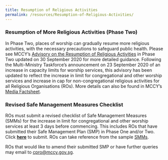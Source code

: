 ```yaml
---
title: Resumption of Religious Activities
permalink: /resources/Resumption-of-Religious-Activities/
---
```


### Resumption of More Religious Activities (Phase Two)
In Phase Two, places of worship can gradually resume more religious activities, with the necessary precautions to safeguard public health. Please see MCCY’s [Advisory on the Resumption of Religious Activities](/media/ResumptionofMoreReligiousActivitiesinPhase2updated30Sep.pdf) in Phase Two updated on 30 September 2020 for more detailed guidance. Following the Multi-Ministry Taskforce’s announcement on 23 September 2020 of an increase in capacity limits for worship services, this advisory has been updated to reflect the increase in limit for congregational and other worship services and increase in cap for non-congregational religious activities for all Religious Organisations (ROs). More details can also be found in MCCY’s [Media Factsheet](/media/MediaFactsheetonProgressiveEasingOfMeasuresForReligiousActivities.pdf).


### Revised Safe Management Measures Checklist
ROs must submit a revised checklist of Safe Management Measures (SMMs) for the increase in limit for congregational and other worship services at least 3 days before commencing. This includes ROs that have submitted their Safe Management Plan (SMP) in Phase One and/or Two. 
Click **[here](https://www.form.gov.sg/5f747145482e120011458c0d)** to submit. ROs can take reference from the sample [SMMs](/resources/resources/).
 
ROs that would like to amend their submitted SMP or have further queries may email to [cpro@mccy.gov.sg](mailto:cpro@mccy.gov.sg).
